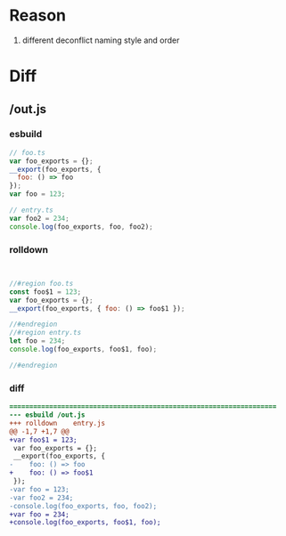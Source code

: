 # Reason
1. different deconflict naming style and order
# Diff
## /out.js
### esbuild
```js
// foo.ts
var foo_exports = {};
__export(foo_exports, {
  foo: () => foo
});
var foo = 123;

// entry.ts
var foo2 = 234;
console.log(foo_exports, foo, foo2);
```
### rolldown
```js


//#region foo.ts
const foo$1 = 123;
var foo_exports = {};
__export(foo_exports, { foo: () => foo$1 });

//#endregion
//#region entry.ts
let foo = 234;
console.log(foo_exports, foo$1, foo);

//#endregion
```
### diff
```diff
===================================================================
--- esbuild	/out.js
+++ rolldown	entry.js
@@ -1,7 +1,7 @@
+var foo$1 = 123;
 var foo_exports = {};
 __export(foo_exports, {
-    foo: () => foo
+    foo: () => foo$1
 });
-var foo = 123;
-var foo2 = 234;
-console.log(foo_exports, foo, foo2);
+var foo = 234;
+console.log(foo_exports, foo$1, foo);

```